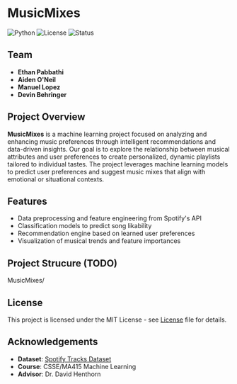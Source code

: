 # MusicMixes

![Python](https://img.shields.io/badge/Python-3.9%2B-blue)
![License](https://img.shields.io/badge/License-MIT-green)
![Status](https://img.shields.io/badge/Status-Active-brightgreen)

## Team
- **Ethan Pabbathi**
- **Aiden O'Neil**
- **Manuel Lopez**
- **Devin Behringer**

## Project Overview
**MusicMixes** is a machine learning project focused on analyzing and enhancing music preferences through intelligent recommendations and data-driven insights. Our goal is to explore the relationship between musical attributes and user preferences to create personalized, dynamic playlists tailored to individual tastes.
The project leverages machine learning models to predict user preferences and suggest music mixes that align with emotional or situational contexts.

## Features
- Data preprocessing and feature engineering from Spotify's API
- Classification models to predict song likability
- Recommendation engine based on learned user preferences
- Visualization of musical trends and feature importances

## Project Strucure (TODO)
MusicMixes/

## License
This project is licensed under the MIT License - see [License](https://github.com/rhit-pabbates/415-final-project-musicmixes/blob/main/LICENSE) file for details.

## Acknowledgements
- **Dataset**: [Spotify Tracks Dataset](https://www.kaggle.com/datasets/maharshipandya/-spotify-tracks-dataset)
- **Course**: CSSE/MA415 Machine Learning
- **Advisor**: Dr. David Henthorn


